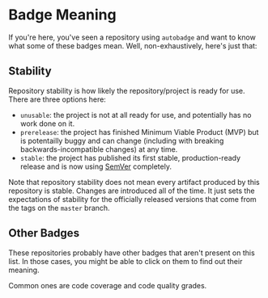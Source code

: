 # Badge Meaning

If you're here, you've seen a repository using `autobadge` and want to know what some of these badges mean. Well, non-exhaustively, here's just that:

## Stability

Repository stability is how likely the repository/project is ready for use. There are three options here:

- `unusable`: the project is not at all ready for use, and potentially has no work done on it.
- `prerelease`: the project has finished Minimum Viable Product (MVP) but is potentailly buggy and can change (including with breaking backwards-incompatible changes) at any time.
- `stable`: the project has published its first stable, production-ready release and is now using [SemVer](https://semver.org/) completely.

Note that repository stability does not mean every artifact produced by this repository is stable. Changes are introduced all of the time. It just sets the expectations of stability for the officially released versions that come from the tags on the `master` branch.

## Other Badges

These repositories probably have other badges that aren't present on this list. In those cases, you might be able to click on them to find out their meaning.

Common ones are code coverage and code quality grades.
